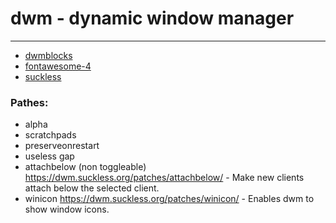 # dwm - dynamic window manager
---

- [dwmblocks](https://github.com/torrinfail/dwmblocks)
- [fontawesome-4](https://fontawesome.com/v4/cheatsheet)
- [suckless](https://gitlab.com/jped/suckless)

### Pathes:
- alpha
- scratchpads
- preserveonrestart
- useless gap
- attachbelow (non toggleable) https://dwm.suckless.org/patches/attachbelow/ - Make new clients attach below the selected client.
- winicon https://dwm.suckless.org/patches/winicon/ - Enables dwm to show window icons.
